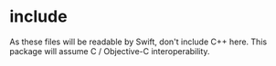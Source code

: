 # include

As these files will be readable by Swift, don't include C++ here. This package will assume C / Objective-C interoperability.
